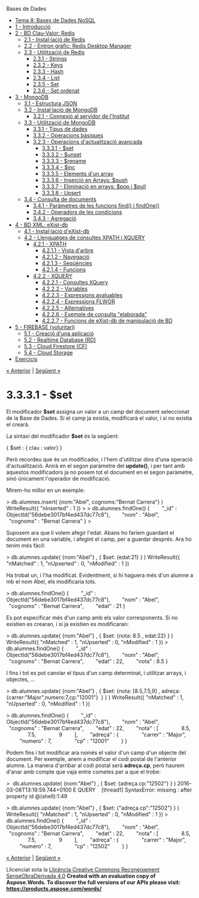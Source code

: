 Bases de Dades

- [Tema 8: Bases de Dades NoSQL](index.md)
- [1 - Introducció](1__introducci.md)
- [2 - BD Clau-Valor: Redis](2__bd_clauvalor_redis.md) 
  - [2.1 - Instal·lació de Redis](21__installaci_de_redis.md)
  - [2.2 - Entron gràfic: Redis Desktop Manager](22__entron_grfic_redis_desktop_manager.md)
  - [2.3 - Utilització de Redis](23__utilitzaci_de_redis.md) 
    - [2.3.1 - Strings](231__strings.md)
    - [2.3.2 - Keys](232__keys.md)
    - [2.3.3 - Hash](233__hash.md)
    - [2.3.4 - List](234__list.md)
    - [2.3.5 - Set](235__set.md)
    - [2.3.6 - Set ordenat](236__set_ordenat.md)
- [3 - MongoDB](3__mongodb.md) 
  - [3.1 - Estructura JSON](31__estructura_json.md)
  - [3.2 - Instal·lació de MongoDB](32__installaci_de_mongodb.md) 
    - [3.2.1 - Connexió al servidor de l'Institut](321__connexi_al_servidor_de_linstitut.md)
  - [3.3 - Utilització de MongoDB](33__utilitzaci_de_mongodb.md) 
    - [3.3.1 - Tipus de dades](331__tipus_de_dades.md)
    - [3.3.2 - Operacions bàsiques](332__operacions_bsiques.md)
    - [3.2.3 - Operacions d'actualització avançada](323__operacions_dactualitzaci_avanada.md) 
      - [3.3.3.1 - $set](3331__set.md)
      - [3.3.3.2 - $unset](3332__unset.md)
      - [3.3.3.3 - $rename](3333__rename.md)
      - [3.3.3.4 - $inc](3334__inc.md)
      - [3.3.3.5 - Elements d'un array](3335__elements_dun_array.md)
      - [3.3.3.6 - Inserció en Arrays: $push](3336__inserci_en_arrays_push.md)
      - [3.3.3.7 - Eliminació en arrays: $pop i $pull](3337__eliminaci_en_arrays_pop_i_pull.md)
      - [3.3.3.8 - Upsert](3338__upsert.md)
  - [3.4 - Consulta de documents](34__consulta_de_documents.md) 
    - [3.4.1 - Paràmetres de les funcions find() i findOne()](341__parmetres_de_les_funcions_find_i_findone.md)
    - [3.4.2 - Operadors de les condicions](342__operadors_de_les_condicions.md)
    - [3.4.3 - Agregació](343__agregaci.md)
- [4 - BD XML: eXist-db](4__bd_xml_existdb.md) 
  - [4.1 - Instal·lació d'eXist-db](41__installaci_dexistdb.md)
  - [4.2 - Llenguatges de consultes XPATH i XQUERY](42__llenguatges_de_consultes_xpath_i_xquery.md) 
    - [4.2.1 - XPATH](421__xpath.md) 
      - [4.2.1.1 - Vista d'arbre](4211__vista_darbre.md)
      - [4.2.1.2 - Navegació](4212__navegaci.md)
      - [4.2.1.3 - Seqüències](4213__seqncies.md)
      - [4.2.1.4 - Funcions](4214__funcions.md)
    - [4.2.2 - XQUERY](422__xquery.md) 
      - [4.2.2.1 - Consultes XQuery](4221__consultes_xquery.md)
      - [4.2.2.2 - Variables](4222__variables.md)
      - [4.2.2.3 - Expressions avaluables](4223__expressions_avaluables.md)
      - [4.2.2.4 - Expressions FLWOR](4224__expressions_flwor.md)
      - [4.2.2.5 - Alternatives](4225__alternatives.md)
      - [4.2.2.6 - Exemple de consulta "elaborada"](4226__exemple_de_consulta_elaborada.md)
      - [4.2.2.7 - Funcions de eXist-db de manipulació de BD](4227__funcions_de_existdb_de_manipulaci_de_bd.md)
- [5 - FIREBASE (voluntari)](5__firebase_voluntari.md) 
  - [5.1 - Creació d'una aplicació](51__creaci_duna_aplicaci.md)
  - [5.2 - Realtime Database (RD)](52__realtime_database_rd.md)
  - [5.3 - Cloud Firestore (CF)](53__cloud_firestore_cf.md)
  - [5.4 - Cloud Storage](54__cloud_storage.md)
- [Exercicis](exercicis.md)

[« Anterior](323__operacions_dactualitzaci_avanada.md) | [Següent »](3332__unset.md)
# <a name="main"></a>**3.3.3.1 - $set**
El modificador **$set** assigna un valor a un camp del document seleccionat de la Base de Dades. Si el camp ja existia, modificarà el valor, i si no existia el crearà.

La sintaxi del modificador **$set** és la següent:

{ $set : { clau : valor} }

Però recordeu que és un modificador, i l'hem d'utilitzar dins d'una operació d'actualització. Anirà en el segon paràmetre del **update()**, i per tant amb aquestos modificadors ja no posem tot el document en el segon paràmetre, sinó únicament l'operador de modificació.

Mirem-ho millor en un exemple:

\> db.alumnes.insert( {nom:"Abel", cognoms:"Bernat Carrera"} ) 
WriteResult({ "nInserted" : 1 })
\>
\> db.alumnes.findOne()
{
`    `"\_id" : ObjectId("56debe3017bf4ed437dc77c8"),
`    `"nom" : "Abel",
`    `"cognoms" : "Bernat Carrera"
}
\>

Suposem ara que li volem afegir l'edat. Abans ho faríem guardant el document en una variable, i afegint el camp, per a guardar després. Ara ho tenim més fàcil:

\> db.alumnes.update( {nom:"Abel"} , { $set: {edat:21} } )
WriteResult({ "nMatched" : 1, "nUpserted" : 0, "nModified" : 1 })

Ha trobat un, i l'ha modificat. Evidentment, si hi haguera més d'un alumne a mb el nom Abel, els modificaria tots.

\> db.alumnes.findOne()
{
`    `"\_id" : ObjectId("56debe3017bf4ed437dc77c8"),
`    `"nom" : "Abel",
`    `"cognoms" : "Bernat Carrera",
`    `"edat" : 21
}

Es pot especificar més d'un camp amb els valor corresponents. Si no existien es crearan, i si ja existien es modificaran:

\> db.alumnes.update( {nom:"Abel"} , { $set: {nota: 8.5 , edat:22} } )
WriteResult({ "nMatched" : 1, "nUpserted" : 0, "nModified" : 1 })
\> db.alumnes.findOne()
{
`    `"\_id" : ObjectId("56debe3017bf4ed437dc77c8"),
`    `"nom" : "Abel",
`    `"cognoms" : "Bernat Carrera",
`    `"edat" : 22,
`    `"nota" : 8.5
}

I fins i tot es pot canviar el tipus d'un camp determinat, i utilitzar arrays, i objectes, ...

\> db.alumnes.update( {nom:"Abel"} , { $set: {nota: [8.5,7.5,9] , adreça:{carrer:"Major",numero:7,cp:"12001"}  } } )
WriteResult({ "nMatched" : 1, "nUpserted" : 0, "nModified" : 1 })

\> db.alumnes.findOne()
{
`    `"\_id" : ObjectId("56debe3017bf4ed437dc77c8"),
`    `"nom" : "Abel",
`    `"cognoms" : "Bernat Carrera",
`    `"edat" : 22,
`    `"nota" : [
`        `8.5,
`        `7.5,
`        `9
`    `],
`    `"adreça" : {
`        `"carrer" : "Major",
`        `"numero" : 7,
`        `"cp" : "12001"
`    `}
}

Podem fins i tot modificar ara només el valor d'un camp d'un objecte del document. Per exemple, anem a modificar el codi postal de l'anterior alumne. La manera d'arribar al codi postal serà **adreça.cp**, però haurem d'anar amb compte que vaja entre cometes per a que el trobe:

\>  db.alumnes.update( {nom:"Abel"} , { $set: {adreça.cp:"12502"} } )
2016-03-08T13:19:59.744+0100 E QUERY    [thread1] SyntaxError: missing : after property id @(shell):1:49

\> db.alumnes.update( {nom:"Abel"} , { $set: {"adreça.cp":"12502"} } )
WriteResult({ "nMatched" : 1, "nUpserted" : 0, "nModified" : 1 })
\> db.alumnes.findOne()
{
`    `"\_id" : ObjectId("56debe3017bf4ed437dc77c8"),
`    `"nom" : "Abel",
`    `"cognoms" : "Bernat Carrera",
`    `"edat" : 22,
`    `"nota" : [
`        `8.5,
`        `7.5,
`        `9
`    `],
`    `"adreça" : {
`        `"carrer" : "Major",
`        `"numero" : 7,
`        `"cp" : "12502"
`    `}
}

[« Anterior](323__operacions_dactualitzaci_avanada.md) | [Següent »](3332__unset.md)

Llicenciat sota la [Llicència Creative Commons Reconeixement SenseObraDerivada 4.0](http://creativecommons.org/licenses/by-nd/4.0/)
**Created with an evaluation copy of Aspose.Words. To discover the full versions of our APIs please visit: https://products.aspose.com/words/**
